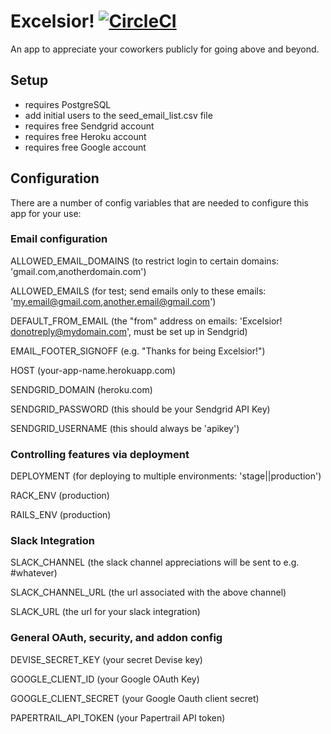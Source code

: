 # Excelsior! [![CircleCI](https://circleci.com/gh/appfolio/excelsior/tree/master.svg?style=shield)](https://circleci.com/gh/appfolio/excelsior/tree/master)

An app to appreciate your coworkers publicly for going above and beyond.

## Setup

*  requires PostgreSQL
*  add initial users to the seed_email_list.csv file
*  requires free Sendgrid account
*  requires free Heroku account
*  requires free Google account

## Configuration

There are a number of config variables that are needed to configure this app for your use:

### Email configuration

ALLOWED_EMAIL_DOMAINS (to restrict login to certain domains: 'gmail.com,anotherdomain.com')

ALLOWED_EMAILS (for test; send emails only to these emails: 'my.email@gmail.com,another.email@gmail.com')

DEFAULT_FROM_EMAIL (the "from" address on emails: 'Excelsior! <donotreply@mydomain.com>', must be set up in Sendgrid)

EMAIL_FOOTER_SIGNOFF (e.g. "Thanks for being Excelsior!")

HOST (your-app-name.herokuapp.com)

SENDGRID_DOMAIN (heroku.com)

SENDGRID_PASSWORD (this should be your Sendgrid API Key)

SENDGRID_USERNAME (this should always be 'apikey')

### Controlling features via deployment

DEPLOYMENT (for deploying to multiple environments: 'stage||production')

RACK_ENV (production)

RAILS_ENV (production)

### Slack Integration

SLACK_CHANNEL (the slack channel appreciations will be sent to e.g. #whatever) 
  
SLACK_CHANNEL_URL (the url associated with the above channel)
  
SLACK_URL (the url for your slack integration)

### General OAuth, security, and addon config

DEVISE_SECRET_KEY (your secret Devise key)

GOOGLE_CLIENT_ID (your Google OAuth Key)

GOOGLE_CLIENT_SECRET (your Google Oauth client secret)

PAPERTRAIL_API_TOKEN (your Papertrail API token)


